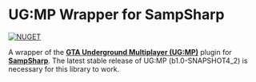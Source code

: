 # UG:MP Wrapper for SampSharp

[![NUGET](https://img.shields.io/badge/NuGet-004880?style=for-the-badge&logo=nuget&logoColor=white)](https://www.nuget.org/packages/SampSharp.UndergroundMP/1.0.0-RC1)

A wrapper of the **[GTA Underground Multiplayer (UG:MP)](https://gtaundergroundmod.com/)** plugin for **[SampSharp](https://github.com/ikkentim/SampSharp)**.
The latest stable release of UG:MP (b1.0-SNAPSHOT4_2) is necessary for this library to work.

